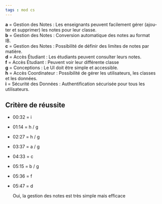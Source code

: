 ```yaml
---
tags : mod cs
---
```

 **a** = Gestion des Notes : Les enseignants peuvent facilement gérer (ajou-  
ter et supprimer) les notes pour leur classe.  
**b** = Gestion des Notes : Conversion automatique des notes au format  
IB.  
**c** = Gestion des Notes : Possibilité de définir des limites de notes par  
matière.  
**d** = Accès Étudiant : Les étudiants peuvent consulter leurs notes.  
**f** = Accès Étudiant : Peuvent voir leur différente classe  
**g** = Conceptions : Le UI doit être simple et accessible.  
**h** = Accès Coordinateur : Possibilité de gérer les utilisateurs, les classes  
et les données.  
**i** = Sécurité des Données : Authentification sécurisée pour tous les  
utilisateurs.  
 
 ## Critère de réussite
 
 - 00:32 = i 
 - 01:14 = h / g
 - 02:27 = h / g
 - 03:37 = a / g
 - 04:33 = c
 - 05:15 = b / g
 - 05:36 = f
 - 05:47 = d
   
   Oui, la gestion des notes est très simple mais efficace